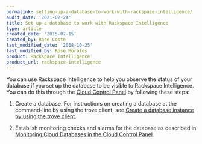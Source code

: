 ```yaml
---
permalink: setting-up-a-database-to-work-with-rackspace-intelligence/
audit_date: '2021-02-24'
title: Set up a database to work with Rackspace Intelligence
type: article
created_date: '2015-07-15'
created_by: Rose Coste
last_modified_date: '2018-10-25'
last_modified_by: Rose Morales
product: Rackspace Intelligence
product_url: rackspace-intelligence
---
```


You can use Rackspace Intelligence to help you observe the status of your
database if you set up the database to be visible to Rackspace Intelligence. You
can do this through the [Cloud Control Panel](https://login.rackspace.com/) by
following these steps:

1. Create a database. For instructions on creating a database at the
    command-line by using the trove client, see [Create a database instance by using the trove client](https://docs.rackspace.com/docs/cloud-databases/v1/developer-guide/#create-a-database-instance-by-using-the-trove-client).

2. Establish monitoring checks and alarms for the database as described in
    [Monitoring Cloud Databases in the Cloud Control Panel](/support/how-to/monitoring-cloud-databases-in-the-cloud-control-panel).
